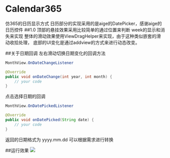 # Calendar365
仿365的日历显示方式
日历部分的实现采用的是aige的DatePicker，感谢aige的日历控件
##1.0
顶部的悬挂效果采用比较简单的通过位置来判断 week的显示和消失来实现
整体的滑动效果使用ViewDragHelper来实现，由于这种类似嵌套的滑动收拾处理，
底部的UI变化是通过addview的方式来进行动态改变。

##关于日期回调
左右滑动切换日期变化的回调方法
```java
MonthView.OnDateChangeListener
```

```java
@Override
public void onDateChange(int year, int month) {
    // your code  
}
```

点击选择日期的回调
```java
MonthView.OnDatePickedListener
```

```java
@Override
public void onDatePicked(String date) {
    // your code
}
```
返回的日期格式为 yyyy.mm.dd 可以根据需求进行转换

##运行效果
![](https://github.com/haibuzou/Calendar365/raw/master/art/ScreenShot.gif)
